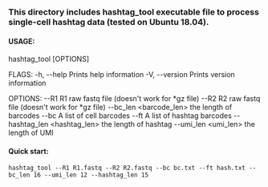 ### This directory includes hashtag_tool executable file to process single-cell hashtag data (tested on Ubuntu 18.04).
####
#### USAGE:
 hashtag_tool [OPTIONS]

 FLAGS:
    -h, --help       Prints help information
    -V, --version    Prints version information

 OPTIONS:
        --R1 <Read1>                   R1 raw fastq file (doesn't work for *gz file)
        --R2 <Read2>                   R2 raw fastq file (doesn't work for *gz file)
        --bc_len <barcode_len>         the length of barcodes
        --bc <barcodes>                A list of cell barcodes
        --ft <features>                A list of hashtag barcodes
        --hashtag_len <hashtag_len>    the length of hashtag
        --umi_len <umi_len>            the length of UMI

#### Quick start:
`hashtag_tool --R1 R1.fastq --R2 R2.fastq --bc bc.txt --ft hash.txt --bc_len 16 --umi_len 12 --hashtag_len 15`

